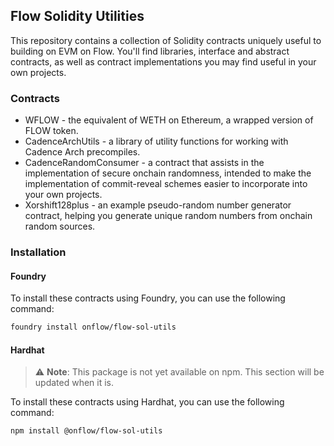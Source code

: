 ## Flow Solidity Utilities

This repository contains a collection of Solidity contracts uniquely useful to building on EVM on Flow. You'll find
libraries, interface and abstract contracts, as well as contract implementations you may find useful in your own
projects.

### Contracts

* WFLOW - the equivalent of WETH on Ethereum, a wrapped version of FLOW token.
* CadenceArchUtils - a library of utility functions for working with Cadence Arch precompiles.
* CadenceRandomConsumer - a contract that assists in the implementation of secure onchain randomness, intended to make
  the implementation of commit-reveal schemes easier to incorporate into your own projects.
* Xorshift128plus - an example pseudo-random number generator contract, helping you generate unique random numbers from
  onchain random sources.

### Installation

#### Foundry

To install these contracts using Foundry, you can use the following command:

```sh
foundry install onflow/flow-sol-utils
```

#### Hardhat

> :warning: **Note**: This package is not yet available on npm. This section will be updated when it is.

To install these contracts using Hardhat, you can use the following command:

```sh
npm install @onflow/flow-sol-utils
```